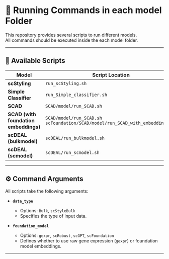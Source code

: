 # 🚀 Running Commands in each model Folder

This repository provides several scripts to run different models.  
All commands should be executed inside the each model folder.  

---

## 📌 Available Scripts

| Model                          | Script Location                                                                 |
|--------------------------------|---------------------------------------------------------------------------------|
| **scStyling**                  | `run_scStyling.sh`                                                              |
| **Simple Classifier**          | `run_Simple_classifier.sh`                                                      |
| **SCAD**                       | `SCAD/model/run_SCAD.sh`                                                        |
| **SCAD (with foundation embeddings)** | `SCAD/model/run_SCAD.sh` <br> `scFoundation/SCAD/model/run_SCAD_with_embeddings.sh` |
| **scDEAL (bulkmodel)**         | `scDEAL/run_bulkmodel.sh`                                                       |
| **scDEAL (scmodel)**           | `scDEAL/run_scmodel.sh`                                                         |

---

## ⚙️ Command Arguments

All scripts take the following arguments:

- **`data_type`**  
  - Options: `Bulk`, `scStyleBulk`  
  - Specifies the type of input data.

- **`foundation_model`**  
  - Options: `gexpr`, `scRobust`, `scGPT`, `scFoundation`  
  - Defines whether to use raw gene expression (`gexpr`) or foundation model embeddings.

---
